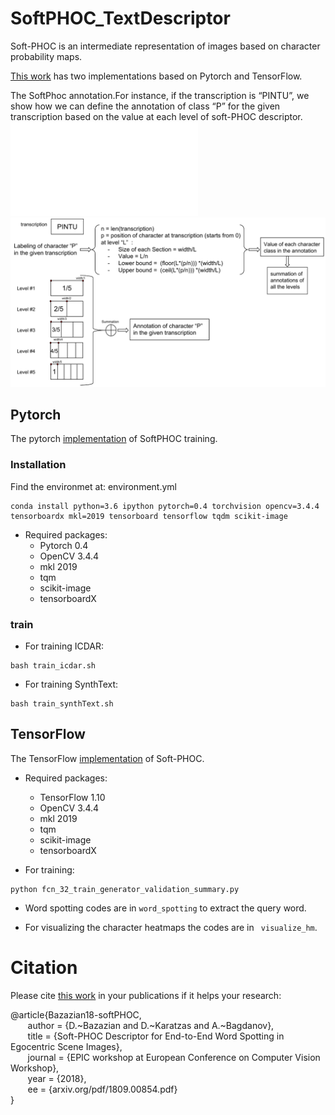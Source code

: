 # SoftPHOC_TextDescriptor
Soft-PHOC is an intermediate representation of images based on character probability maps.

[This work](https://arxiv.org/pdf/1809.00854.pdf) has two implementations based on Pytorch and TensorFlow.

The SoftPhoc annotation.For instance, if the transcription is “PINTU”, we show how we can define the annotation of class “P” for
the given transcription based on the value at each level of soft-PHOC descriptor.
![](fig/SoftPHOC-labeling_PINTU_cropped.pdf)
<img src="fig/SoftPHOC-labeling_PINTU_cropped.pdf">

## Pytorch ##

The pytorch [implementation](https://github.com/denabazazian/SoftPHOC_TextDescriptor/tree/master/Pytorch) of SoftPHOC training.

### Installation ###

Find the environmet at: environment.yml
```
conda install python=3.6 ipython pytorch=0.4 torchvision opencv=3.4.4 tensorboardx mkl=2019 tensorboard tensorflow tqdm scikit-image
```
* Required packages:
    * Pytorch 0.4
    * OpenCV 3.4.4
    * mkl 2019
    * tqm
    * scikit-image
    * tensorboardX

### train ###

* For training ICDAR:
``` 
bash train_icdar.sh
```

* For training SynthText:
``` 
bash train_synthText.sh
```

## TensorFlow ##

The TensorFlow [implementation](https://github.com/denabazazian/SoftPHOC_TextDescriptor/tree/master/TensorFlow) of Soft-PHOC. 

* Required packages:
    * TensorFlow 1.10
    * OpenCV 3.4.4
    * mkl 2019
    * tqm
    * scikit-image
    * tensorboardX

* For training:
``` 
python fcn_32_train_generator_validation_summary.py
```

* Word spotting codes are in ``` word_spotting ``` to extract the query word. 

* For visualizing the character heatmaps the codes are in ``` visualize_hm```. 

# Citation #

Please cite [this work](https://arxiv.org/pdf/1809.00854.pdf) in your publications if it helps your research: <br />

@article{Bazazian18-softPHOC,<br />
&nbsp;&nbsp;&nbsp;&nbsp;&nbsp;&nbsp;	author = {D.~Bazazian and D.~Karatzas and A.~Bagdanov},<br />
&nbsp;&nbsp;&nbsp;&nbsp;&nbsp;&nbsp;	title = {Soft-PHOC Descriptor for End-to-End Word Spotting in Egocentric Scene Images},<br />
&nbsp;&nbsp;&nbsp;&nbsp;&nbsp;&nbsp;	journal = {EPIC workshop at European Conference on Computer Vision Workshop},<br />
&nbsp;&nbsp;&nbsp;&nbsp;&nbsp;&nbsp;	year = {2018},<br />
&nbsp;&nbsp;&nbsp;&nbsp;&nbsp;&nbsp;        ee = {arxiv.org/pdf/1809.00854.pdf}<br />
}<br />
